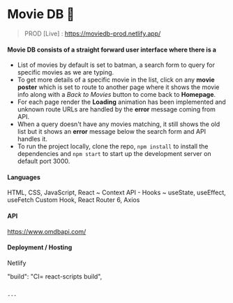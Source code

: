 # Movie DB 🎥

> PROD [Live] : https://moviedb-prod.netlify.app/

#### Movie DB consists of a straight forward user interface where there is a
- List of movies by default is set to batman, a search form to query for specific movies as we are typing.
- To get more details of a specific movie in the list, click on any **movie poster** which is set to route to another page where it shows the movie info along with a *Back to Movies* button to come back to **Homepage**.
- For each page render the **Loading** animation has been implemented and unknown route URLs are handled by the **error** message coming from API.
- When a query doesn't have any movies matching, it still shows the old list but it shows an **error** message below the search form and API handles it.
- To run the project locally, clone the repo, `npm install` to install the dependencies and `npm start` to start up the development server on default port 3000.

#### Languages

HTML, CSS, JavaScript, React ~ Context API - Hooks ~ useState, useEffect, useFetch Custom Hook, React Router 6, Axios

#### API

https://www.omdbapi.com/

#### Deployment / Hosting

Netlify


"build": "CI= react-scripts build",

```

---


